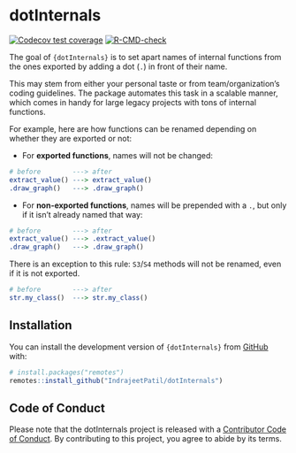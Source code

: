 
<!-- README.md is generated from README.Rmd. Please edit that file -->

# dotInternals

<!-- badges: start -->

[![Codecov test
coverage](https://codecov.io/gh/IndrajeetPatil/dotInternals/branch/main/graph/badge.svg)](https://app.codecov.io/gh/IndrajeetPatil/dotInternals?branch=main)
[![R-CMD-check](https://github.com/IndrajeetPatil/dotInternals/actions/workflows/R-CMD-check.yaml/badge.svg)](https://github.com/IndrajeetPatil/dotInternals/actions/workflows/R-CMD-check.yaml)
<!-- badges: end -->

The goal of `{dotInternals}` is to set apart names of internal functions
from the ones exported by adding a dot (`.`) in front of their name.

This may stem from either your personal taste or from
team/organization’s coding guidelines. The package automates this task
in a scalable manner, which comes in handy for large legacy projects
with tons of internal functions.

For example, here are how functions can be renamed depending on whether
they are exported or not:

-   For **exported functions**, names will not be changed:

``` r
# before        ---> after
extract_value() ---> extract_value() 
.draw_graph()   ---> .draw_graph()
```

-   For **non-exported functions**, names will be prepended with a `.`,
    but only if it isn’t already named that way:

``` r
# before        ---> after
extract_value() ---> .extract_value() 
.draw_graph()   ---> .draw_graph()
```

There is an exception to this rule: `S3`/`S4` methods will not be
renamed, even if it is not exported.

``` r
# before        ---> after
str.my_class()  ---> str.my_class() 
```

## Installation

You can install the development version of `{dotInternals}` from
[GitHub](https://github.com/) with:

``` r
# install.packages("remotes")
remotes::install_github("IndrajeetPatil/dotInternals")
```

## Code of Conduct

Please note that the dotInternals project is released with a
[Contributor Code of
Conduct](https://contributor-covenant.org/version/2/1/CODE_OF_CONDUCT.html).
By contributing to this project, you agree to abide by its terms.
